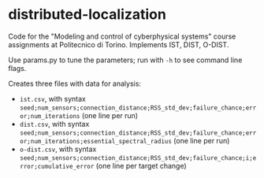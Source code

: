 # distributed-localization

Code for the "Modeling and control of cyberphysical systems" course assignments at Politecnico di Torino. Implements IST, DIST, O-DIST.

Use params.py to tune the parameters; run with `-h` to see command line flags.

Creates three files with data for analysis:

 - `ist.csv`, with syntax `seed;num_sensors;connection_distance;RSS_std_dev;failure_chance;error;num_iterations` (one line per run)
 - `dist.csv`, with syntax `seed;num_sensors;connection_distance;RSS_std_dev;failure_chance;error;num_iterations;essential_spectral_radius` (one line per run)
 - `o-dist.csv`, with syntax `seed;num_sensors;connection_distance;RSS_std_dev;failure_chance;i;error;cumulative_error` (one line per target change)
